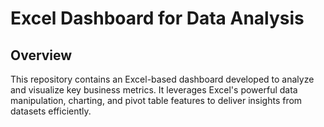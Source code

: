 # Excel Dashboard for Data Analysis

## Overview

This repository contains an Excel-based dashboard developed to analyze and visualize key business metrics. It leverages Excel's powerful data manipulation, charting, and pivot table features to deliver insights from datasets efficiently.
